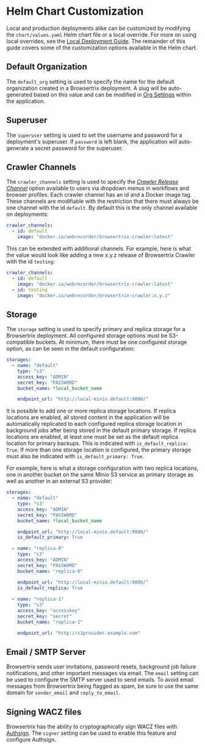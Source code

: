 # Helm Chart Customization

Local and production deployments alike can be customized by modifying the ``chart/values.yaml`` Helm chart file or a local override. For more on using local overrides, see the [Local Deployment Guide](local.md). The remainder of this guide covers some of the customization options available in the Helm chart.

## Default Organization

The ``default_org`` setting is used to specify the name for the default organization created in a Browsertrix deployment. A slug will be auto-generated based on this value and can be modified in [Org Settings](../user-guide/org-settings.md) within the application.

## Superuser

The ``superuser`` setting is used to set the username and password for a deployment's superuser. If ``password`` is left blank, the application will auto-generate a secret password for the superuser.

## Crawler Channels

The ``crawler_channels`` setting is used to specify the [_Crawler Release Channel_](../user-guide/workflow-setup.md#crawler-release-channel) option available to users via dropdown menus in workflows and browser profiles. Each crawler channel has an id and a Docker image tag. These channels are modifiable with the restriction that there must always be one channel with the id ``default``. By default this is the only channel available on deployments:

```yaml
crawler_channels:
  - id: default
    image: "docker.io/webrecorder/browsertrix-crawler:latest"
```

This can be extended with additional channels. For example, here is what the value would look like adding a new x.y.z release of Browsertrix Crawler with the id ``testing``:

```yaml
crawler_channels:
  - id: default
    image: "docker.io/webrecorder/browsertrix-crawler:latest"
  - id: testing
    image: "docker.io/webrecorder/browsertrix-crawler:x.y.z"
```

## Storage

The ``storage`` setting is used to specify primary and replica storage for a Browsertrix deployment. All configured storage options must be S3-compatible buckets. At minimum, there must be one configured storage option, as can be seen in the default configuration:

```yaml
storages:
  - name: "default"
    type: "s3"
    access_key: "ADMIN"
    secret_key: "PASSW0RD"
    bucket_name: *local_bucket_name

    endpoint_url: "http://local-minio.default:9000/"
```

It is possible to add one or more replica storage locations. If replica locations are enabled, all stored content in the application will be automatically replicated to each configured replica storage location in background jobs after being stored in the default primary storage. If replica locations are enabled, at least one must be set as the default replica location for primary backups. This is indicated with ``is_default_replica: True``. If more than one storage location is configured, the primary storage must also be indicated with ``is_default_primary: True``.

For example, here is what a storage configuration with two replica locations, one in another bucket on the same Minio S3 service as primary storage as well as another in an external S3 provider:

```yaml
storages:
  - name: "default"
    type: "s3"
    access_key: "ADMIN"
    secret_key: "PASSW0RD"
    bucket_name: *local_bucket_name

    endpoint_url: "http://local-minio.default:9000/"
    is_default_primary: True

  - name: "replica-0"
    type: "s3"
    access_key: "ADMIN"
    secret_key: "PASSW0RD"
    bucket_name: "replica-0"

    endpoint_url: "http://local-minio.default:9000/"
    is_default_replica: True
  
  - name: "replica-1"
    type: "s3"
    access_key: "accesskey"
    secret_key: "secret"
    bucket_name: "replica-1"

    endpoint_url: "http://s3provider.example.com"
```

## Email / SMTP Server

Browsertrix sends user invitations, password resets, background job failure notifications, and other important messages via email. The ``email`` setting can be used to configure the SMTP server used to send emails. To avoid email messages from Browsertrix being flagged as spam, be sure to use the same domain for ``sender_email`` and ``reply_to_email``.

## Signing WACZ files

Browsertrix has the ability to cryptographically sign WACZ files with [Authsign](https://github.com/webrecorder/authsign). The ``signer`` setting can be used to enable this feature and configure Authsign.

